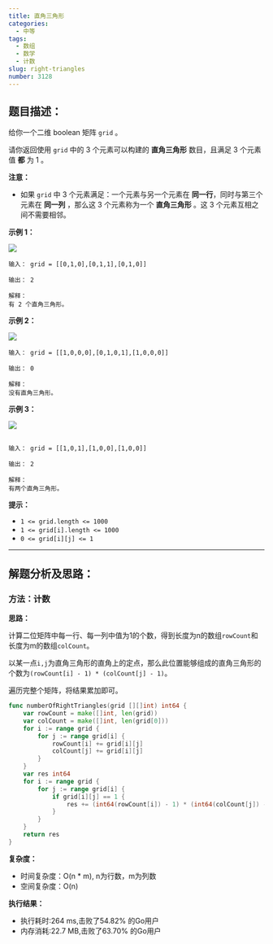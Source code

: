 ```yaml
---
title: 直角三角形
categories:
  - 中等
tags: 
  - 数组
  - 数学
  - 计数
slug: right-triangles
number: 3128
---
```


## 题目描述：

给你一个二维 boolean 矩阵 `grid` 。

请你返回使用 `grid` 中的 3 个元素可以构建的 **直角三角形** 数目，且满足 3 个元素值 **都** 为 1 。

**注意：**

- 如果 `grid` 中 3 个元素满足：一个元素与另一个元素在 **同一行**，同时与第三个元素在 **同一列** ，那么这 3 个元素称为一个 **直角三角形** 。这 3 个元素互相之间不需要相邻。

**示例 1：**

![](/img/leetcode/3128直角三角形/img.png)
```
输入： grid = [[0,1,0],[0,1,1],[0,1,0]]

输出： 2

解释：
有 2 个直角三角形。

```
**示例 2：**

![](/img/leetcode/3128直角三角形/img_1.png)

```
输入： grid = [[1,0,0,0],[0,1,0,1],[1,0,0,0]]

输出： 0

解释：
没有直角三角形。

```
**示例 3：**

![](/img/leetcode/3128直角三角形/img_2.png)
```

输入： grid = [[1,0,1],[1,0,0],[1,0,0]]

输出： 2

解释：
有两个直角三角形。

```
**提示：**

- `1 <= grid.length <= 1000`
- `1 <= grid[i].length <= 1000`
- `0 <= grid[i][j] <= 1`

---
## 解题分析及思路：

### 方法：计数

**思路：**

计算二位矩阵中每一行、每一列中值为1的个数，得到长度为n的数组`rowCount`和长度为m的数组`colCount`。

以某一点`i,j`为直角三角形的直角上的定点，那么此位置能够组成的直角三角形的个数为`(rowCount[i] - 1) * (colCount[j] - 1)`。

遍历完整个矩阵，将结果累加即可。

```go
func numberOfRightTriangles(grid [][]int) int64 {
	var rowCount = make([]int, len(grid))
	var colCount = make([]int, len(grid[0]))
	for i := range grid {
		for j := range grid[i] {
			rowCount[i] += grid[i][j]
			colCount[j] += grid[i][j]
		}
	}
	var res int64
	for i := range grid {
		for j := range grid[i] {
			if grid[i][j] == 1 {
				res += (int64(rowCount[i]) - 1) * (int64(colCount[j]) - 1)
			}
		}
	}
	return res
}
```


**复杂度：**

- 时间复杂度：O(n * m), n为行数，m为列数
- 空间复杂度：O(n)

**执行结果：**

- 执行耗时:264 ms,击败了54.82% 的Go用户
- 内存消耗:22.7 MB,击败了63.70% 的Go用户
